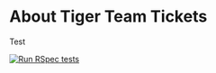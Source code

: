 # About Tiger Team Tickets

Test

[![Run RSpec tests](https://github.com/mlaguren/tiger-team-tickets/actions/workflows/rspec.yml/badge.svg)](https://github.com/mlaguren/tiger-team-tickets/actions/workflows/rspec.yml)
